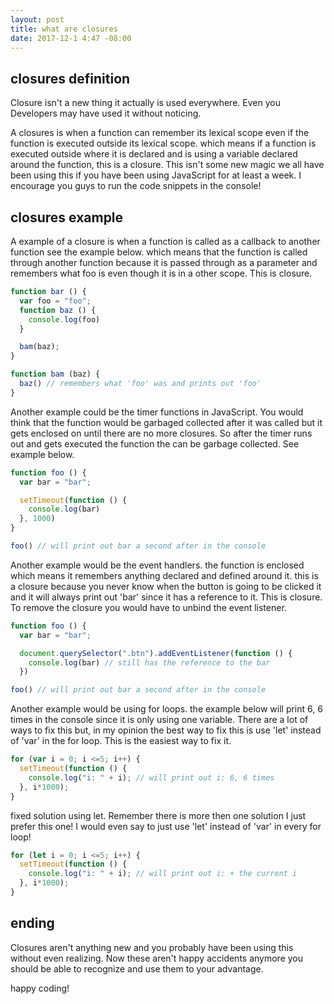 ```yaml
---
layout: post
title: what are closures
date: 2017-12-1 4:47 -08:00
---
```


## closures definition

Closure isn't a new thing it actually is used everywhere. Even you Developers may have used it
without noticing.

A closures is when a function can remember its lexical scope even if the function is executed outside its lexical scope.
which means if a function is executed outside where it is declared and is using a variable declared around the function,
this is a closure. This isn't some new magic we all have been using this if you have been using JavaScript for at least a week. I encourage you guys to run the code snippets in the console!

## closures example

A example of a closure is when a function is called as a callback to another function see the example below.
which means that the function is called through another function because it is passed through as a parameter and remembers
what foo is even though it is in a other scope. This is closure.

```javascript
function bar () {
  var foo = "foo";
  function baz () {
    console.log(foo)
  }

  bam(baz);
}

function bam (baz) {
  baz() // remembers what 'foo' was and prints out 'foo'
}
```

Another example could be the timer functions in JavaScript. You would think that the function would be garbaged collected
after it was called but it gets enclosed on until there are no more closures. So after the timer runs out and gets executed
the function the can be garbage collected. See example below.


```javascript
function foo () {
  var bar = "bar";

  setTimeout(function () {
    console.log(bar)
  }, 1000)
}

foo() // will print out bar a second after in the console
```

Another example would be the event handlers. the function is enclosed which means it remembers anything declared and defined around it. this is a closure because you never know when the button is going to be clicked it and it will always print out 'bar' since it has a reference to it. This is closure. To remove the closure you would have to unbind the event listener.

```javascript
function foo () {
  var bar = "bar";

  document.querySelector(".btn").addEventListener(function () {
    console.log(bar) // still has the reference to the bar
  })

foo() // will print out bar a second after in the console
```

Another example would be using for loops. the example below will print 6, 6 times in the console since it is only using one
variable. There are a lot of ways to fix this but, in my opinion the best way to fix this is use 'let' instead of 'var' in the for loop. This is the easiest way to fix it.

```javascript
for (var i = 0; i <=5; i++) {
  setTimeout(function () {
    console.log("i: " + i); // will print out i: 6, 6 times
  }, i*1000);
}
```

fixed solution using let. Remember there is more then one solution I just prefer this one! I would even say
to just use 'let' instead of 'var' in every for loop!

```javascript
for (let i = 0; i <=5; i++) {
  setTimeout(function () {
    console.log("i: " + i); // will print out i: + the current i
  }, i*1000);
}
```

## ending

Closures aren't anything new and you probably have been using this without even realizing. Now these aren't happy accidents
anymore you should be able to recognize and use them to your advantage.

happy coding!
